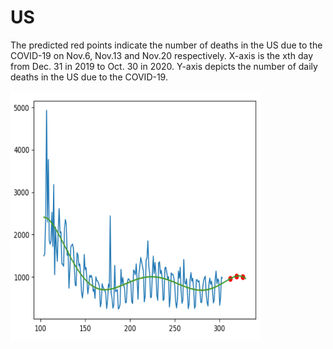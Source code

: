 # US
The predicted red points indicate the number of deaths in the US due to the COVID-19 on Nov.6, Nov.13 and Nov.20 respectively. X-axis is the xth day from Dec. 31 in 2019 to Oct. 30 in 2020. Y-axis depicts the number of daily deaths in the US due to the COVID-19.

<img src='predict.png' height=400 width=400>

